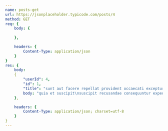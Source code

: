 ```yaml
---
name: posts-get
url: https://jsonplaceholder.typicode.com/posts/4
method: GET
req: {
    body: {
        
    },

    headers: {
        Content-Type: application/json
    }
}
res: {
    body:
    {
        "userId": 4,
        "id": 1,
        "title": "sunt aut facere repellat provident occaecati excepturi optio reprehenderit"
        body: "quia et suscipit\nsuscipit recusandae consequuntur expedita et cum\nreprehenderit molestiae ut ut quas totam\nnostrum rerum"
    },

    headers: {
        Content-Type: application/json; charset=utf-8
    }
}
---
```

